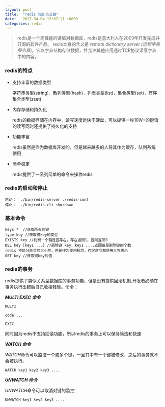 ```yaml
---
layout: post
title:  "redis 知识点总结"
date:	2017-04-04 13:07:11 +0800
categories: redis
---
```


> redis是一个高性能的键值对数据库，redis是意大利人在2009年开发完成并开源的软件产品。
> redis本身的含义是 *remote dictionary server (远程字典服务器)*，它以字典结构存储数据，并允许其他应用通过TCP协议读写字典中的内容。

### redis的特点

- 支持丰富的数据类型

	字符串类型(string)，散列类型(hash)，列表类型(list)，集合类型(set)，有序集合类型(zset)

- 内存存储和持久化

	redis的数据存储在内存中，读写速度远快于硬盘，可以提供一秒10W+的键值的读写同时还提供了持久化的支持

- 功能丰富

	redis虽然是作为数据库开发的，但是越来越多的人将其作为缓存，队列系统使用

- 简单稳定

	redis提供了一系列简单的命令来操作redis

### redis的启动和停止

	启动：  ./bin/redis-server ./redis-conf
	停止：  ./bin/redis-cli shutdown

### 基本命令

	keys *  //获取所有的键
	type key //获取键key的类型
	EXISTS key //判断一个键是否存在，存在返回1，否则返回0
	DEL key [key1 ...] //删除键 key，key1 ...,返回值是删除键的个数
	redis 不区分命令的大小写，但是作为使用规范，约定命令都使用大写表示
	GET key //获取键key的值

### redis的事务

 redis提供了类似关系型数据库的事务功能，但是没有提供回滚机制,开发者必须在事务执行出错后自己收拾残局。命令：

 ***MULTI  EXEC 命令***

	MULTI

	code ...

	EXEC

 同时因为redis不支持回滚功能，所以redis的事务上可以保持简洁和快速

 ***WATCH 命令***

 *WATCH*命令可以监控一个或多个键，一旦其中有一个键被修改，之后的事务就不会被执行。

	WATCH key1 key2 key3 ....

 ***UNWATCH 命令***

 *UNWATCH*命令可以取消对键的监控

	UNWATCH key1 key2 key3 ....

